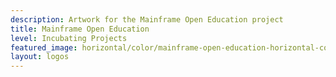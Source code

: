 ```yaml
---
description: Artwork for the Mainframe Open Education project
title: Mainframe Open Education
level: Incubating Projects
featured_image: horizontal/color/mainframe-open-education-horizontal-color.svg
layout: logos
---
```

